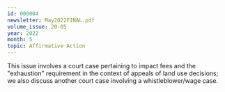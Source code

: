 ```yaml
---
id: 000004
newsletter: May2022FINAL.pdf
volume_issue: 20-05
year: 2022
month: 5
topic: Affirmative Action
---
```


This issue involves a court case pertaining to impact fees and the "exhaustion" requirement in the context of appeals of land use decisions; we also discuss another court case involving a whistleblower/wage case.